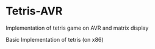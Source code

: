Tetris-AVR
==========

Implementation of tetris game on AVR and matrix display



Basic Implementation of tetris (on x86)
